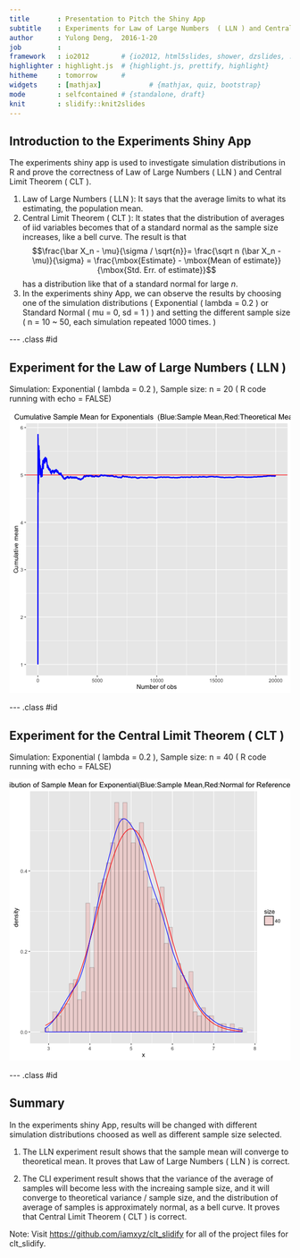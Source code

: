 ```yaml
---
title       : Presentation to Pitch the Shiny App 
subtitle    : Experiments for Law of Large Numbers  ( LLN ) and Central Limit Theorem ( CLT )
author      : Yulong Deng,  2016-1-20
job         : 
framework   : io2012        # {io2012, html5slides, shower, dzslides, ...}
highlighter : highlight.js  # {highlight.js, prettify, highlight}
hitheme     : tomorrow      # 
widgets     : [mathjax]            # {mathjax, quiz, bootstrap}
mode        : selfcontained # {standalone, draft}
knit        : slidify::knit2slides
---
```


## Introduction to the Experiments Shiny App

The experiments shiny app is used to investigate simulation distributions in R and prove the correctness of Law of Large Numbers  ( LLN ) and Central Limit Theorem ( CLT ).

1. Law of Large Numbers  ( LLN ): It says that the average limits to what its estimating, the population mean. 
2. Central Limit Theorem ( CLT ): It states that the distribution of averages of iid variables becomes that of a standard normal as the sample size increases, like a bell curve.
The result is that $$\frac{\bar X_n - \mu}{\sigma / \sqrt{n}}= \frac{\sqrt n (\bar X_n - \mu)}{\sigma} = \frac{\mbox{Estimate} - \mbox{Mean of estimate}}{\mbox{Std. Err. of estimate}}$$ has a distribution like that of a standard normal for large $n$.
3. In the experiments shiny App, we can observe the results by choosing one of the simulation distributions ( Exponential ( lambda = 0.2 ) or Standard Normal ( mu = 0, sd = 1 ) ) and setting the different sample size ( n = 10 ~ 50, each simulation repeated 1000 times. )

--- .class #id 

## Experiment for the Law of Large Numbers  ( LLN )
Simulation: Exponential ( lambda = 0.2 ), Sample size: n = 20 ( R code running with echo = FALSE)

![plot of chunk unnamed-chunk-1](assets/fig/unnamed-chunk-1-1.png) 

--- .class #id 

## Experiment for the Central Limit Theorem ( CLT )
Simulation: Exponential ( lambda = 0.2 ), Sample size: n = 40 ( R code running with echo = FALSE)

![plot of chunk unnamed-chunk-2](assets/fig/unnamed-chunk-2-1.png) 

--- .class #id 

## Summary

In the experiments shiny App, results will be changed with different simulation distributions choosed as well as  different sample size selected.

1. The LLN experiment result shows that the sample mean will converge to theoretical mean. It proves that Law of Large Numbers  ( LLN ) is correct.

2. The CLI experiment result shows that the variance of the average of samples will become less with the increaing sample size, and it will converge to theoretical variance / sample size, and the distribution of average of samples is approximately normal, as a bell curve. It proves that Central Limit Theorem ( CLT ) is correct.

Note: Visit https://github.com/iamxyz/clt_slidify for all of the project files for clt_slidify.    


